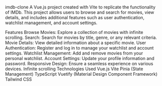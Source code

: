imdb-clone
A Vue.js project created with Vite to replicate the functionality of IMDb. This project allows users to browse and search for movies, view details, and includes additional features such as user authentication, watchlist management, and account settings.

Features
Browse Movies: Explore a collection of movies with infinite scrolling.
Search: Search for movies by title, genre, or any relevant criteria.
Movie Details: View detailed information about a specific movie.
User Authentication: Register and log in to manage your watchlist and account settings.
Watchlist Management: Add and remove movies from your personal watchlist.
Account Settings: Update your profile information and password.
Responsive Design: Ensure a seamless experience on various devices.
Infinite scrolling
Technologies Used
Vue.js
Vite
Pinia (State Management)
TypeScript
Vuetify (Material Design Component Framework)
Tailwind CSS
